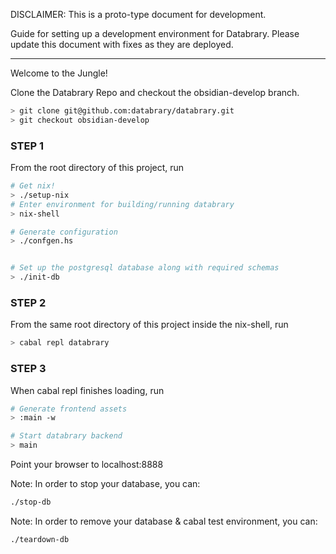 DISCLAIMER: This is a proto-type document for development.

Guide for setting up a development environment for Databrary.
Please update this document with fixes as they are deployed.

---------------------------------------------------------------------------
Welcome to the Jungle!

Clone the Databrary Repo and checkout the obsidian-develop branch. 
```bash
> git clone git@github.com:databrary/databrary.git
> git checkout obsidian-develop
```

### STEP 1
From the root directory of this project, run
```bash
# Get nix!
> ./setup-nix
# Enter environment for building/running databrary
> nix-shell

# Generate configuration
> ./confgen.hs


# Set up the postgresql database along with required schemas
> ./init-db
```

### STEP 2
From the same root directory of this project inside the nix-shell, run
```bash
> cabal repl databrary
```

### STEP 3
When cabal repl finishes loading, run
```bash
# Generate frontend assets
> :main -w

# Start databrary backend
> main
```

Point your browser to localhost:8888

Note: In order to stop your database, you can:
```bash
./stop-db
```

Note: In order to remove your database & cabal test environment, you can:
```bash
./teardown-db
```
